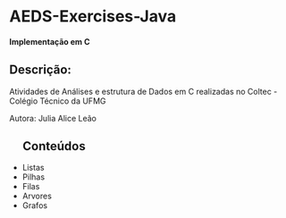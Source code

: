 # AEDS-Exercises-Java
<h4>Implementação em C</h4>
<h2>Descrição:</h2>
<p>Atividades de Análises e estrutura de Dados em C realizadas no Coltec - Colégio Técnico da UFMG</p>
<p>Autora: Julia Alice Leão</p>
<ul><h2>Conteúdos</h2>
  <li>Listas</li>
  <li>Pilhas</li>
  <li>Filas</li>
  <li>Arvores</li>
  <li>Grafos</li>
</ul>

